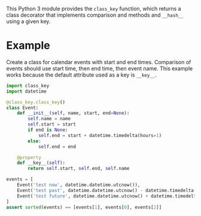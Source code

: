 This Python 3 module provides the `class_key` function, which returns a class decorator that implements comparison and methods and `__hash__` using a given key.

# Example

Create a class for calendar events with start and end times. Comparison of events should use start time, then end time, then event name. This example works because the default attribute used as a key is `__key__`.

```python
import class_key
import datetime

@class_key.class_key()
class Event:
    def __init__(self, name, start, end=None):
        self.name = name
        self.start = start
        if end is None:
            self.end = start + datetime.timedelta(hours=1)
        else:
            self.end = end

    @property
    def __key__(self):
        return self.start, self.end, self.name

events = [
    Event('test now', datetime.datetime.utcnow()),
    Event('test past', datetime.datetime.utcnow() - datetime.timedelta(hours=3)),
    Event('test future', datetime.datetime.utcnow() + datetime.timedelta(hours=7))
]
assert sorted(events) == [events[1], events[0], events[2]]
```
